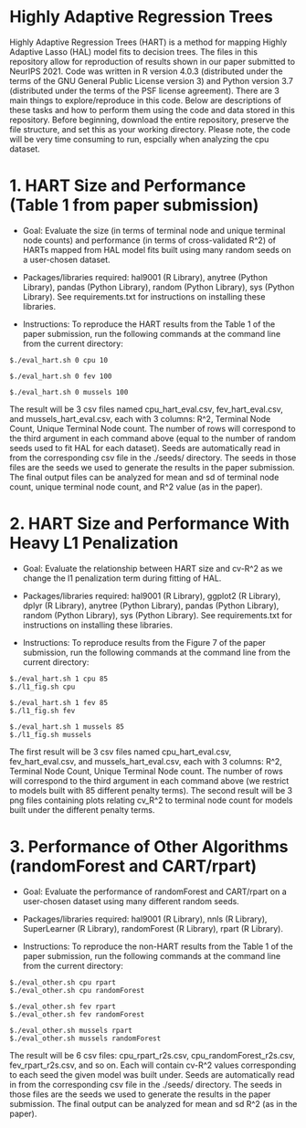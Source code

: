 #  Highly Adaptive Regression Trees

Highly Adaptive Regression Trees (HART) is a method for mapping Highly Adaptive Lasso (HAL) model fits to decision trees. The files in this repository allow for reproduction of results shown in our paper submitted to NeurIPS 2021. Code was written in R version 4.0.3 (distributed under the terms of the GNU General Public License version 3) and Python version 3.7 (distributed under the terms of the PSF license agreement). There are 3 main things to explore/reproduce in this code. Below are descriptions of these tasks and how to perform them using the code and data stored in this repository. Before beginning, download the entire repository, preserve the file structure, and set this as your working directory. Please note, the code will be very time consuming to run, espcially when analyzing the cpu dataset.
         

# 1. HART Size and Performance (Table 1 from paper submission)

- Goal: Evaluate the size (in terms of terminal node and unique terminal node counts) and performance (in terms of cross-validated R^2) of HARTs mapped from HAL model fits built using many random seeds on a user-chosen dataset.

- Packages/libraries required: hal9001 (R Library), anytree (Python Library), pandas (Python Library), random (Python Library), sys (Python Library). See requirements.txt for instructions on installing these libraries.

- Instructions: To reproduce the HART results from the Table 1 of the paper submission, run the following commands at the command line from the current directory:

```
$./eval_hart.sh 0 cpu 10

$./eval_hart.sh 0 fev 100

$./eval_hart.sh 0 mussels 100
```

The result will be 3 csv files named cpu_hart_eval.csv, fev_hart_eval.csv, and mussels_hart_eval.csv, each with 3 columns: R^2, Terminal Node Count, Unique Terminal Node count. The number of rows will correspond to the third argument in each command above (equal to the number of random seeds used to fit HAL for each dataset). Seeds are automatically read in from the corresponding csv file in the ./seeds/ directory. The seeds in those files are the seeds we used to generate the results in the paper submission. The final output files can be analyzed for mean and sd of terminal node count, unique terminal node count, and R^2 value (as in the paper). 

# 2. HART Size and Performance With Heavy L1 Penalization

- Goal: Evaluate the relationship between HART size and cv-R^2 as we change the l1 penalization term during fitting of HAL.

- Packages/libraries required: hal9001 (R Library), ggplot2 (R Library), dplyr (R Library), anytree (Python Library), pandas (Python Library), random (Python Library), sys (Python Library). See requirements.txt for instructions on installing these libraries.

- Instructions: To reproduce results from the Figure 7 of the paper submission, run the following commands at the command line from the current directory:

```
$./eval_hart.sh 1 cpu 85
$./l1_fig.sh cpu

$./eval_hart.sh 1 fev 85
$./l1_fig.sh fev

$./eval_hart.sh 1 mussels 85
$./l1_fig.sh mussels
```
The first result will be 3 csv files named cpu_hart_eval.csv, fev_hart_eval.csv, and mussels_hart_eval.csv, each with 3 columns: R^2, Terminal Node Count, Unique Terminal Node count. The number of rows will correspond to the third argument in each command above (we restrict to models built with 85 different penalty terms).
The second result will be 3 png files containing plots relating cv_R^2 to terminal node count for models built under the different penalty terms. 

# 3. Performance of Other Algorithms (randomForest and CART/rpart)

- Goal: Evaluate the performance of randomForest and CART/rpart on a user-chosen dataset using many different random seeds.

- Packages/libraries required: hal9001 (R Library), nnls (R Library), SuperLearner (R Library), randomForest (R Library), rpart (R Library).

- Instructions: To reproduce the non-HART results from the Table 1 of the paper submission, run the following commands at the command line from the current directory:

```
$./eval_other.sh cpu rpart
$./eval_other.sh cpu randomForest

$./eval_other.sh fev rpart
$./eval_other.sh fev randomForest

$./eval_other.sh mussels rpart
$./eval_other.sh mussels randomForest
```

The result will be 6 csv files: cpu_rpart_r2s.csv, cpu_randomForest_r2s.csv, fev_rpart_r2s.csv, and so on. Each will contain cv-R^2 values corresponding to each seed the given model was built under. Seeds are automatically read in from the corresponding csv file in the ./seeds/ directory. The seeds in those files are the seeds we used to generate the results in the paper submission. The final output can be analyzed for mean and sd R^2 (as in the paper).
